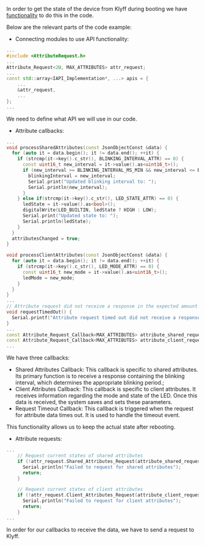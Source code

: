 In order to get the state of the device from Klyff during booting we have [functionality](/docs/{{page.docsPrefix}}reference/mqtt-api/#request-attribute-values-from-the-server) to do this in the code.  

Below are the relevant parts of the code example:  

- Connecting modules to use API functionality:  
```cpp
...
#include <AttributeRequest.h>
...
Attribute_Request<2U, MAX_ATTRIBUTES> attr_request;
...
const std::array<IAPI_Implementation*, ...> apis = {
    ...
    &attr_request,
    ...
};
...
```
We need to define what API we will use in our code.

- Attribute callbacks:  
    
```cpp
...
void processSharedAttributes(const JsonObjectConst &data) {
  for (auto it = data.begin(); it != data.end(); ++it) {
    if (strcmp(it->key().c_str(), BLINKING_INTERVAL_ATTR) == 0) {
      const uint16_t new_interval = it->value().as<uint16_t>();
      if (new_interval >= BLINKING_INTERVAL_MS_MIN && new_interval <= BLINKING_INTERVAL_MS_MAX) {
        blinkingInterval = new_interval;
        Serial.print("Updated blinking interval to: ");
        Serial.println(new_interval);
      }
    } else if(strcmp(it->key().c_str(), LED_STATE_ATTR) == 0) {
      ledState = it->value().as<bool>();
      digitalWrite(LED_BUILTIN, ledState ? HIGH : LOW);
      Serial.print("Updated state to: ");
      Serial.println(ledState);
    }
  }
  attributesChanged = true;
}

void processClientAttributes(const JsonObjectConst &data) {
  for (auto it = data.begin(); it != data.end(); ++it) {
    if (strcmp(it->key().c_str(), LED_MODE_ATTR) == 0) {
      const uint16_t new_mode = it->value().as<uint16_t>();
      ledMode = new_mode;
    }
  }
}
...
// Attribute request did not receive a response in the expected amount of microseconds 
void requestTimedOut() {
  Serial.printf("Attribute request timed out did not receive a response in (%llu) microseconds. Ensure client is connected to the MQTT broker and that the keys actually exist on the target device\n", REQUEST_TIMEOUT_MICROSECONDS);
}
...
const Attribute_Request_Callback<MAX_ATTRIBUTES> attribute_shared_request_callback(&processSharedAttributes, REQUEST_TIMEOUT_MICROSECONDS, &requestTimedOut, SHARED_ATTRIBUTES_LIST);
const Attribute_Request_Callback<MAX_ATTRIBUTES> attribute_client_request_callback(&processClientAttributes, REQUEST_TIMEOUT_MICROSECONDS, &requestTimedOut, CLIENT_ATTRIBUTES_LIST);
...
```

We have three callbacks:
* Shared Attributes Callback: 
  This callback is specific to shared attributes. Its primary function is to receive a response containing the blinking interval, which determines the appropriate blinking period.;
* Client Attributes Callback: 
  This callback is specific to client attributes. It receives information regarding the mode and state of the LED. Once this data is received, the system saves and sets these parameters.
* Request Timeout Callback: 
  This callback is triggered when the request for attribute data times out. It is used to handle the timeout event.

This functionality allows us to keep the actual state after rebooting.  

- Attribute requests:    
```cpp
...
    // Request current states of shared attributes
    if (!attr_request.Shared_Attributes_Request(attribute_shared_request_callback)) {
      Serial.println("Failed to request for shared attributes");
      return;
    }

    // Request current states of client attributes
    if (!attr_request.Client_Attributes_Request(attribute_client_request_callback)) {
      Serial.println("Failed to request for client attributes");
      return;
    }
...
``` 
In order for our callbacks to receive the data, we have to send a request to Klyff.  